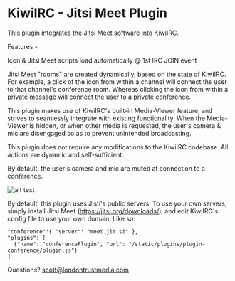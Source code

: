 # KiwiIRC - Jitsi Meet Plugin

This plugin integrates the Jitsi Meet software into KiwiIRC. 

Features -

Icon & Jitsi Meet scripts load automatically @ 1st IRC JOIN event

Jitsi Meet "rooms" are created dynamically, based on the state of KiwiIRC. For example, a click
of the icon from within a channel will connect the user to that channel's conference room. Whereas
clicking the icon from within a private message will connect the user to a private conference.

This plugin makes use of KiwiIRC's built-in Media-Viewer feature, and strives to seamlessly
integrate with existing functionality. When the Media-Viewer is hidden, or when other media is
requested, the user's camera & mic are disengaged so as to prevent unintended broadcasting.

This plugin does not require any modifications to the KiwiIRC codebase.
All actions are dynamic and self-sufficient.

By default, the user's camera and mic are muted at connection to a conference.

![alt text](https://github.com/kiwiirc/plugin-conference/raw/master/image1.png)


By default, this plugin uses Jisti's public servers. To use your own servers, simply
install Jitsi Meet (https://jitsi.org/downloads/), and edit KiwiIRC's config file
to use your own domain. Like so:


    "conference":{ "server": "meet.jit.si" },
    "plugins": [
      {"name": "conferencePlugin", "url": "/static/plugins/plugin-conference/plugin.js"}
    ]
  
  


Questions? scott@londontrustmedia.com
